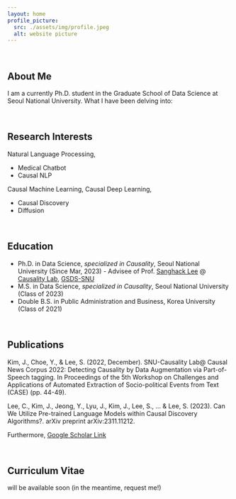 ```yaml
---
layout: home
profile_picture:
  src: ./assets/img/profile.jpeg
  alt: website picture
---
```

<br>

## About Me <br>
I am a currently Ph.D. student in the Graduate School of Data Science at Seoul National University. What I have been delving into:

<br>


## Research Interests <br>
Natural Language Processing, <br>
- Medical Chatbot <br>
- Causal NLP <be>

Causal Machine Learning, Causal Deep Learning, <br>
- Causal Discovery <br>
- Diffusion <br>

<br>


## Education <br>
- Ph.D. in Data Science, _specialized in Causality_, Seoul National University (Since Mar, 2023) - Advisee of Prof. [Sanghack Lee](https://www.sanghacklee.me/) @ [Causality Lab](https://causality.snu.ac.kr), [GSDS-SNU](https://gsds.snu.ac.kr)
- M.S. in Data Science, _specialized in Causality_, Seoul National University (Class of 2023)
- Double B.S. in Public Administration and Business, Korea University (Class of 2021)

<br>


## Publications <br>
Kim, J., Choe, Y., & Lee, S. (2022, December). SNU-Causality Lab@ Causal News Corpus 2022: Detecting Causality by Data Augmentation via Part-of-Speech tagging. In Proceedings of the 5th Workshop on Challenges and Applications of Automated Extraction of Socio-political Events from Text (CASE) (pp. 44-49).

Lee, C., Kim, J., Jeong, Y., Lyu, J., Kim, J., Lee, S., ... & Lee, S. (2023). Can We Utilize Pre-trained Language Models within Causal Discovery Algorithms?. arXiv preprint arXiv:2311.11212.

Furthermore, [Google Scholar Link](https://scholar.google.co.kr/citations?user=J6IQB_oAAAAJ&hl=e)

<br>


## Curriculum Vitae <br>
will be available soon (in the meantime, request me!)

<!--
*** 
<br>
[Publications](https://scholar.google.co.kr/citations?user=J6IQB_oAAAAJ&hl=e) <br>
Curriculum Vitae: will be available soon (in the meantime, request me!) <br>
Location: 1 Gwanak-ro (bldg# 942, 3rd fl.), Gwanak-gu, Seoul, 08826, South Korea
-->

